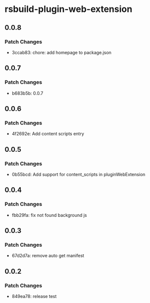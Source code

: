 # rsbuild-plugin-web-extension

## 0.0.8

### Patch Changes

- 3ccab83: chore: add homepage to package.json

## 0.0.7

### Patch Changes

- b683b5b: 0.0.7

## 0.0.6

### Patch Changes

- 4f2692e: Add content scripts entry

## 0.0.5

### Patch Changes

- 0b55bcd: Add support for content_scripts in pluginWebExtension

## 0.0.4

### Patch Changes

- fbb29fa: fix not found background js

## 0.0.3

### Patch Changes

- 67d2d7a: remove auto get manifest

## 0.0.2

### Patch Changes

- 849ea78: release test
